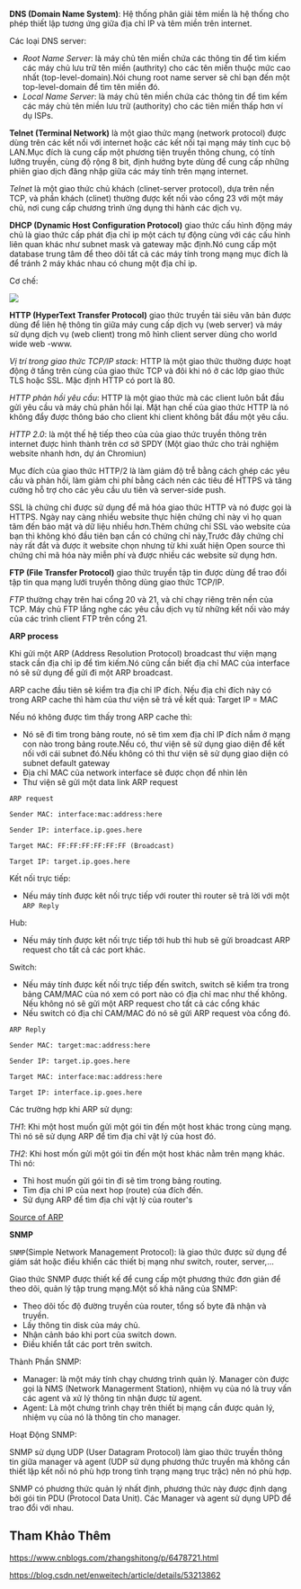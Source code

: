 **DNS (Domain Name System)**: Hệ thống phân giải têm miền là hệ thống cho phép thiết lập tương ứng giữa địa chỉ IP và têm miền trên internet.

Các loại DNS server:
- *Root Name Server*: là máy chủ tên miền chứa các thông tin để tìm kiếm các máy chủ lưu trữ tên miền (authrity) cho các tên miền thuộc mức cao nhất (top-level-domain).Nói chung root name server sẽ chỉ bạn đến một top-level-domain để tìm tên miền đó.
- *Local Name Server*: là máy chủ tên miền chứa các thông tin để tìm kếm các máy chủ tên miền lưu trữ (authority) cho các tiên miền thấp hơn ví dụ ISPs.



**Telnet (Terminal Network)** là một giao thức mạng (network protocol) được dùng trên các kết nối với internet hoặc các kết nối tại mạng máy tính cục bộ LAN.Mục đích là cung cấp một phương tiện truyền thông chung, có tính lưỡng truyền, cùng độ rộng 8 bit, định hướng byte dùng để cung cấp những phiên giao dịch đăng nhập giữa các máy tính trên mạng internet.

*Telnet* là một giao thức chủ khách (clinet-server protocol), dựa trên nền TCP, và phần khách (clinet) thường được kết nối vào cổng 23 với một máy chủ, nơi cung cấp chương trình ứng dụng thi hành các dịch vụ. 

**DHCP (Dynamic Host Configuration Protocol)** giao thức cấu hình động máy chủ là giao thức cấp phát địa chỉ ip  một cách tự động cùng với các cấu hình liên quan khác như subnet mask và gateway mặc định.Nó cung cấp một database trung tâm để theo dõi tất cả các máy tính trong mạng mục đích là để tránh 2 máy khác nhau có chung một địa chỉ ip.

Cơ chế:

<img src="https://i.imgur.com/JjzAQdh.jpg">

**HTTP (HyperText Transfer Protocol)** giao thức truyền tải siêu văn bản được dùng để liên hệ thông tin giữa máy cung cấp dịch vụ (web server) và máy sử dụng dịch vụ (web client) trong mô hình client server dùng cho world wide web -www.

*Vị trí trong giao thức TCP/IP stack*: HTTP là một giao thức thường được hoạt động ở tầng trên cùng của giao thức TCP và đôi khi nó ở các lớp giao thức TLS hoặc SSL. Mặc định HTTP có port là 80.

*HTTP phản hồi yêu cầu*:  HTTP là một giao thức mà các client luôn bắt đầu gửi yêu cầu và máy chủ phản hồi lại. Mặt hạn chế của giao thức HTTP là nó không đẩy được thông báo cho client khi client không bắt đầu một yêu cầu.

*HTTP 2.0*: là một thế hệ tiếp theo của của giao thức truyền thông trên internet được hình thành trên cơ sở SPDY (Một giao thức cho trải nghiệm website nhanh hơn, dự án Chromiun)

   Mục đích của giao thức HTTP/2 là làm giảm độ trễ bằng cách ghép các yêu cầu và phản hồi, làm giảm chi phí bằng cách nén các tiêu đề HTTPS và tăng cường hỗ trợ cho các yêu cầu ưu tiên và server-side push.
   
SSL là chứng chỉ được sử dụng để mã hóa giao thức HTTP và nó được gọi là HTTPS. Ngày nay càng nhiều website thực hiện chứng chỉ này vì họ quan tâm đến bảo mật và dữ liệu nhiều hơn.Thêm chứng chỉ SSL vào website của bạn thì không khó đầu tiên bạn cần có chứng chỉ này,Trước đây chứng chỉ này rất đắt và được ít website chọn nhưng từ khi xuất hiện Open source thì chứng chỉ mã hóa này miễn phí và được nhiều các website sử dụng hơn.

**FTP (File Transfer Protocol)** giao thức truyền tập tin được dùng để trao đổi tập tin qua mạng lưới truyền thông dùng giao thức TCP/IP.

*FTP* thường chạy trên hai cổng 20 và 21, và chỉ chạy riêng trên nền của TCP. Máy chủ FTP lắng nghe các yêu cầu dịch vụ từ những kết nối vào máy của các trình client FTP trên cổng 21.

**ARP process**

Khi gửi một ARP (Address Resolution Protocol) broadcast thư viện mạng stack cần địa chỉ ip để tìm kiếm.Nó cũng cần biết địa chỉ MAC của interface nó sẽ sử dụng để gửi đi một ARP broadcast.

ARP cache đầu tiên sẽ kiểm tra  địa chỉ IP đích. Nếu địa chỉ đích này có trong ARP cache thì hàm của thư viện sẽ trả về kết quả: Target IP = MAC

Nếu nó không được tìm thấy trong ARP cache thì:
- Nó sẽ đi tìm trong bảng route, nó sẽ tìm xem địa chỉ IP đích nắm ở mạng con nào trong bảng route.Nếu có, thư viện sẽ sử dụng giao diện để kết nối với cái subnet đó.Nếu không có thì thư viện sẽ sử dụng giao diện có subnet default gateway
- Địa chỉ MAC của network interface sẽ được chọn để nhìn lên
- Thư viện sẽ gửi một data link ARP request

`ARP request`

`Sender MAC: interface:mac:address:here`

`Sender IP: interface.ip.goes.here`

`Target MAC: FF:FF:FF:FF:FF:FF (Broadcast)`

`Target IP: target.ip.goes.here`

Kết nối trực tiếp:
- Nếu máy tính được kêt nối trực tiếp với router thì router sẽ trả lời với một `ARP Reply`

Hub:
- Nếu máy tính được kêt nối trực tiếp tới hub thì hub sẽ gửi broadcast ARP request cho tất cả các port khác.

Switch:
- Nếu máy tính được kết nối trực tiếp đến switch, switch sẽ kiểm tra trong bảng CAM/MAC của nó xem có port nào có địa chỉ mac như thế không. Nếu không nó sẽ gửi một ARP request cho tất cả các cổng khác
- Nếu switch có địa chỉ CAM/MAC đó nó sẽ gửi ARP request vòa cổng đó.

`ARP Reply`

`Sender MAC: target:mac:address:here`

`Sender IP: target.ip.goes.here`

`Target MAC: interface:mac:address:here`

`Target IP: interface.ip.goes.here`

Các trường hợp khi ARP sử dụng:

*TH1*: Khi một host muốn gửi một gói tin đến một host khác trong cùng mạng. Thì nó sẽ sử dụng ARP để tìm địa chỉ vật lý của host đó.

*TH2*: Khi host mốn gửi một gói tin đến một host khác nằm trên mạng khác. Thì nó:
- Thì host muốn gửi gói tin đi sẽ tìm trong bảng routing.
- Tìm địa chỉ IP của next hop (route) của đích đến.
- Sử dụng ARP để tìm địa chỉ vật lý của router's



[Source of ARP](https://github.com/alex/what-happens-when#parse-url)

**SNMP**

`SNMP`(Simple Network Management Protocol): là giao thức được sử dụng để giám sát hoặc điều khiển các thiết bị mạng như switch, router, server,...

Giao thức SNMP được thiết kế để cung cấp một phương thức đơn giản để theo dõi, quản lý tập trung mạng.Một số khả năng của SNMP:
- Theo dõi tốc độ đường truyền của router, tổng số byte đã nhận và truyền.
- Lấy thông tin disk của máy chủ.
- Nhận cảnh báo khi port của switch down.
- Điều khiển tắt các port trên switch.

Thành Phần SNMP:
- Manager: là một máy tính chạy chương trình quản lý. Manager còn được gọi là NMS (Network Managerment Station), nhiệm vụ của nó là truy vấn các agent và xử lý thông tin nhận được từ agent.
- Agent: Là một chưng trình chạy trên thiết bị mạng cần được quản lý, nhiệm vụ của nó là thông tin cho manager.

Hoạt Động SNMP:

SNMP sử dụng UDP (User Datagram Protocol) làm giao thức truyền thông tin giữa manager và agent (UDP sử dụng phương thức truyền mà không cần thiết lập kết nối nó phù hợp trong tình trạng mạng trục trặc) nên nó phù hợp.

SNMP có phương thức quản lý nhất định, phương thức này được định dạng bởi gói tin PDU (Protocol Data Unit). Các Manager và agent sử dụng UPD để trao đổi với nhau.


## Tham Khảo Thêm

https://www.cnblogs.com/zhangshitong/p/6478721.html

https://blog.csdn.net/enweitech/article/details/53213862
